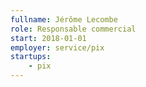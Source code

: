 ```yaml
---
fullname: Jérôme Lecombe
role: Responsable commercial
start: 2018-01-01
employer: service/pix
startups:
    - pix
---
```

